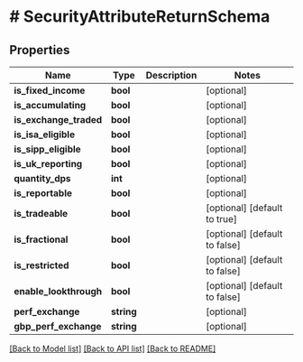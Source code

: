 # # SecurityAttributeReturnSchema

## Properties

Name | Type | Description | Notes
------------ | ------------- | ------------- | -------------
**is_fixed_income** | **bool** |  | [optional]
**is_accumulating** | **bool** |  | [optional]
**is_exchange_traded** | **bool** |  | [optional]
**is_isa_eligible** | **bool** |  | [optional]
**is_sipp_eligible** | **bool** |  | [optional]
**is_uk_reporting** | **bool** |  | [optional]
**quantity_dps** | **int** |  | [optional]
**is_reportable** | **bool** |  | [optional]
**is_tradeable** | **bool** |  | [optional] [default to true]
**is_fractional** | **bool** |  | [optional] [default to false]
**is_restricted** | **bool** |  | [optional] [default to false]
**enable_lookthrough** | **bool** |  | [optional] [default to false]
**perf_exchange** | **string** |  | [optional]
**gbp_perf_exchange** | **string** |  | [optional]

[[Back to Model list]](../../README.md#models) [[Back to API list]](../../README.md#endpoints) [[Back to README]](../../README.md)
